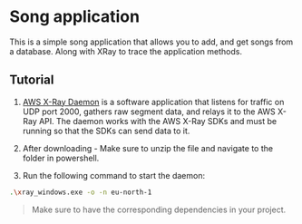 # Song application

This is a simple song application that allows you to add, and get songs from a database. 
Along with XRay to trace the application methods.

## Tutorial
1. <a href="https://docs.aws.amazon.com/xray/latest/devguide/xray-daemon-local.html#xray-daemon-local-windows">AWS X-Ray Daemon</a> is a software application that listens for traffic on UDP port 2000, gathers raw segment data, and relays it to the AWS X-Ray API. The daemon works with the AWS X-Ray SDKs and must be running so that the SDKs can send data to it.

2. After downloading - Make sure to unzip the file and navigate to the folder in powershell.

3. Run the following command to start the daemon:
```bash
.\xray_windows.exe -o -n eu-north-1
```
>Make sure to have the corresponding dependencies in your project.